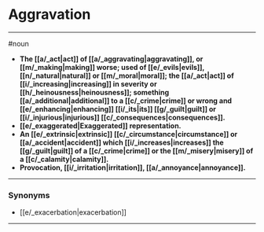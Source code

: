 # Aggravation
---
#noun
- **The [[a/_act|act]] of [[a/_aggravating|aggravating]], or [[m/_making|making]] worse; used of [[e/_evils|evils]], [[n/_natural|natural]] or [[m/_moral|moral]]; the [[a/_act|act]] of [[i/_increasing|increasing]] in severity or [[h/_heinousness|heinousness]]; something [[a/_additional|additional]] to a [[c/_crime|crime]] or wrong and [[e/_enhancing|enhancing]] [[i/_its|its]] [[g/_guilt|guilt]] or [[i/_injurious|injurious]] [[c/_consequences|consequences]].**
- **[[e/_exaggerated|Exaggerated]] representation.**
- **An [[e/_extrinsic|extrinsic]] [[c/_circumstance|circumstance]] or [[a/_accident|accident]] which [[i/_increases|increases]] the [[g/_guilt|guilt]] of a [[c/_crime|crime]] or the [[m/_misery|misery]] of a [[c/_calamity|calamity]].**
- **Provocation, [[i/_irritation|irritation]], [[a/_annoyance|annoyance]].**
---
### Synonyms
- [[e/_exacerbation|exacerbation]]
---
